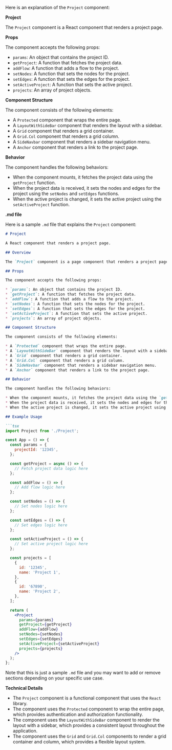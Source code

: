 

Here is an explanation of the `Project` component:

**Project**

The `Project` component is a React component that renders a project page.

**Props**

The component accepts the following props:

* `params`: An object that contains the project ID.
* `getProject`: A function that fetches the project data.
* `addFlow`: A function that adds a flow to the project.
* `setNodes`: A function that sets the nodes for the project.
* `setEdges`: A function that sets the edges for the project.
* `setActiveProject`: A function that sets the active project.
* `projects`: An array of project objects.

**Component Structure**

The component consists of the following elements:

* A `Protected` component that wraps the entire page.
* A `LayoutWithSideBar` component that renders the layout with a sidebar.
* A `Grid` component that renders a grid container.
* A `Grid.Col` component that renders a grid column.
* A `SideNavbar` component that renders a sidebar navigation menu.
* A `Anchor` component that renders a link to the project page.

**Behavior**

The component handles the following behaviors:

* When the component mounts, it fetches the project data using the `getProject` function.
* When the project data is received, it sets the nodes and edges for the project using the `setNodes` and `setEdges` functions.
* When the active project is changed, it sets the active project using the `setActiveProject` function.

**.md file**

Here is a sample `.md` file that explains the `Project` component:
```md
# Project

A React component that renders a project page.

## Overview

The `Project` component is a page component that renders a project page. It accepts props for the project ID, project data, and functions to handle project data.

## Props

The component accepts the following props:

* `params`: An object that contains the project ID.
* `getProject`: A function that fetches the project data.
* `addFlow`: A function that adds a flow to the project.
* `setNodes`: A function that sets the nodes for the project.
* `setEdges`: A function that sets the edges for the project.
* `setActiveProject`: A function that sets the active project.
* `projects`: An array of project objects.

## Component Structure

The component consists of the following elements:

* A `Protected` component that wraps the entire page.
* A `LayoutWithSideBar` component that renders the layout with a sidebar.
* A `Grid` component that renders a grid container.
* A `Grid.Col` component that renders a grid column.
* A `SideNavbar` component that renders a sidebar navigation menu.
* A `Anchor` component that renders a link to the project page.

## Behavior

The component handles the following behaviors:

* When the component mounts, it fetches the project data using the `getProject` function.
* When the project data is received, it sets the nodes and edges for the project using the `setNodes` and `setEdges` functions.
* When the active project is changed, it sets the active project using the `setActiveProject` function.

## Example Usage

```tsx
import Project from './Project';

const App = () => {
  const params = {
    projectId: '12345',
  };

  const getProject = async () => {
    // Fetch project data logic here
  };

  const addFlow = () => {
    // Add flow logic here
  };

  const setNodes = () => {
    // Set nodes logic here
  };

  const setEdges = () => {
    // Set edges logic here
  };

  const setActiveProject = () => {
    // Set active project logic here
  };

  const projects = [
    {
      id: '12345',
      name: 'Project 1',
    },
    {
      id: '67890',
      name: 'Project 2',
    },
  ];

  return (
    <Project
      params={params}
      getProject={getProject}
      addFlow={addFlow}
      setNodes={setNodes}
      setEdges={setEdges}
      setActiveProject={setActiveProject}
      projects={projects}
    />
  );
};
```
Note that this is just a sample `.md` file and you may want to add or remove sections depending on your specific use case.

**Technical Details**

* The `Project` component is a functional component that uses the `React` library.
* The component uses the `Protected` component to wrap the entire page, which provides authentication and authorization functionality.
* The component uses the `LayoutWithSideBar` component to render the layout with a sidebar, which provides a consistent layout throughout the application.
* The component uses the `Grid` and `Grid.Col` components to render a grid container and column, which provides a flexible layout system.